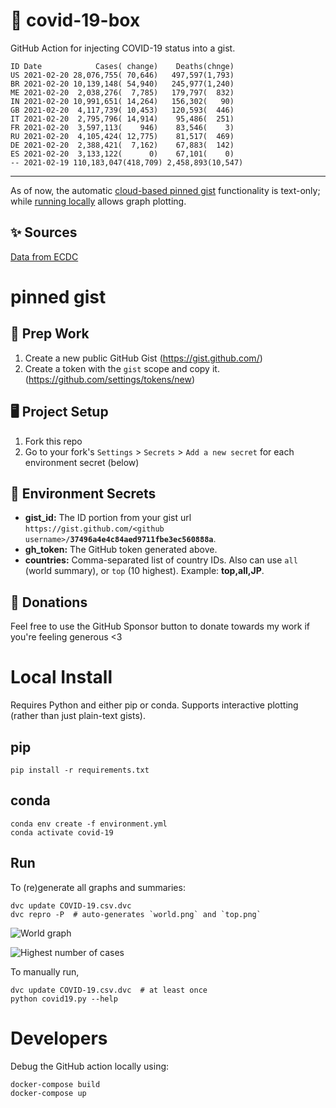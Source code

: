 # 🏥 covid-19-box

GitHub Action for injecting COVID-19 status into a gist.

```
ID Date            Cases( change)    Deaths(chnge)
US 2021-02-20 28,076,755( 70,646)   497,597(1,793)
BR 2021-02-20 10,139,148( 54,940)   245,977(1,240)
ME 2021-02-20  2,038,276(  7,785)   179,797(  832)
IN 2021-02-20 10,991,651( 14,264)   156,302(   90)
GB 2021-02-20  4,117,739( 10,453)   120,593(  446)
IT 2021-02-20  2,795,796( 14,914)    95,486(  251)
FR 2021-02-20  3,597,113(    946)    83,546(    3)
RU 2021-02-20  4,105,424( 12,775)    81,517(  469)
DE 2021-02-20  2,388,421(  7,162)    67,883(  142)
ES 2021-02-20  3,133,122(      0)    67,101(    0)
-- 2021-02-19 110,183,047(418,709) 2,458,893(10,547)
```

---

As of now, the automatic [cloud-based pinned gist](#pinned-gist) functionality is text-only;
while [running locally](#local-install) allows graph plotting.

## ✨ Sources

[Data from ECDC](https://www.ecdc.europa.eu/en/publications-data/download-todays-data-geographic-distribution-covid-19-cases-worldwide)

# pinned gist

## 🎒 Prep Work
1. Create a new public GitHub Gist (https://gist.github.com/)
1. Create a token with the `gist` scope and copy it. (https://github.com/settings/tokens/new)

## 🖥 Project Setup
1. Fork this repo
1. Go to your fork's `Settings` > `Secrets` > `Add a new secret` for each environment secret (below)

## 🤫 Environment Secrets
- **gist_id:** The ID portion from your gist url `https://gist.github.com/<github username>/`**`37496a4e4c84aed9711fbe3ec560888a`**.
- **gh_token:** The GitHub token generated above.
- **countries:** Comma-separated list of country IDs. Also can use `all` (world summary), or `top` (10 highest). Example: **top,all,JP**.

## 💸 Donations

Feel free to use the GitHub Sponsor button to donate towards my work if you're feeling generous <3

# Local Install

Requires Python and either pip or conda. Supports interactive plotting (rather than just plain-text gists).

## pip

```
pip install -r requirements.txt
```

## conda

```
conda env create -f environment.yml
conda activate covid-19
```

## Run

To (re)generate all graphs and summaries:

```
dvc update COVID-19.csv.dvc
dvc repro -P  # auto-generates `world.png` and `top.png`
```

![World graph](world.png)

![Highest number of cases](top.png)

To manually run,

```
dvc update COVID-19.csv.dvc  # at least once
python covid19.py --help
```

# Developers

Debug the GitHub action locally using:

```
docker-compose build
docker-compose up
```
